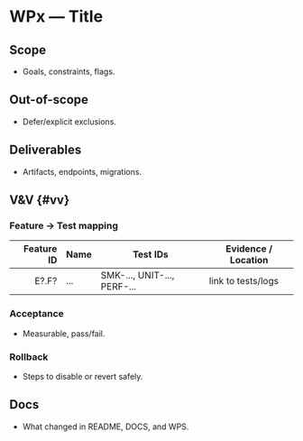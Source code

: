 # WPx — Title

## Scope
- Goals, constraints, flags.

## Out-of-scope
- Defer/explicit exclusions.

## Deliverables
- Artifacts, endpoints, migrations.

## V&V {#vv}
### Feature → Test mapping
| Feature ID | Name | Test IDs | Evidence / Location |
|-----------:|------|----------|---------------------|
| E?.F? | ... | SMK-..., UNIT-..., PERF-... | link to tests/logs |

### Acceptance
- Measurable, pass/fail.

### Rollback
- Steps to disable or revert safely.

## Docs
- What changed in README, DOCS, and WPS.